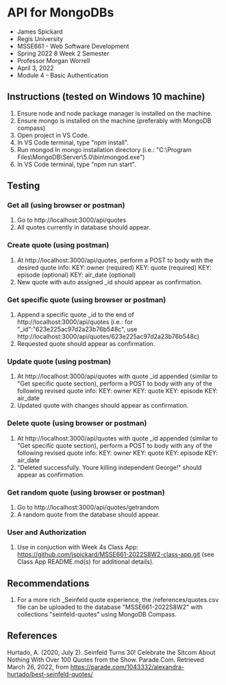 # API for MongoDBs
- James Spickard
- Regis University
- MSSE661 - Web Software Development
- Spring 2022 8 Week 2 Semester
- Professor Morgan Worrell
- April 3, 2022
- Module 4 - Basic Authentication

## Instructions (tested on Windows 10 machine)
1. Ensure node and node package manager is installed on the machine.
2. Ensure mongo is installed on the machine (preferably with MongoDB compass)
3. Open project in VS Code.
4. In VS Code terminal, type "npm install".
5. Run mongod
In mongo installation directory
(i.e.: "C:\Program Files\MongoDB\Server\5.0\bin\mongod.exe")
6. In VS Code terminal, type "npm run start".

## Testing
### Get all (using browser or postman)
1. Go to http://localhost:3000/api/quotes
2. All quotes currently in database should appear.

### Create quote (using postman)
1. At http://localhost:3000/api/quotes, perform a POST to body with the desired quote info:
KEY: owner (required)
KEY: quote (required)
KEY: episode (optional)
KEY: air_date (optional)
2. New quote with auto assigned _id should appear as confirmation.

### Get specific quote (using browser or postman)
1. Append a specific quote _id to the end of http://localhost:3000/api/quotes
(i.e.: for "_id":"623e225ac97d2a23b76b548c", use http://localhost:3000/api/quotes/623e225ac97d2a23b76b548c)
2. Requested quote should appear as confirmation.

### Update quote (using postman)
1. At http://localhost:3000/api/quotes with quote _id appended (similar to "Get specific quote section), perform a POST to body with any of the following revised quote info:
KEY: owner
KEY: quote
KEY: episode
KEY: air_date
2. Updated quote with changes should appear as confirmation.

### Delete quote (using browser or postman)
1. At http://localhost:3000/api/quotes with quote _id appended (similar to "Get specific quote section), perform a POST to body with any of the following revised quote info:
KEY: owner
KEY: quote
KEY: episode
KEY: air_date
2. "Deleted successfully. Youre killing independent George!" should appear as confirmation.

### Get random quote (using browser or postman)
1. Go to http://localhost:3000/api/quotes/getrandom
2. A random quote from the database should appear.

### User and Authorization
1. Use in conjuction with Week 4s Class App: https://github.com/jspickard/MSSE661-2022S8W2-class-app.git (see Class App README.md(s) for additional details).

## Recommendations
1. For a more rich _Seinfeld quote experience, the /references/quotes.csv file can be uploaded to the database "MSSE661-2022S8W2" with collections "seinfeld-quotes" using MongoDB Compass.

## References
Hurtado, A. (2020, July 2). Seinfeld Turns 30! Celebrate the Sitcom About Nothing With Over 100 Quotes from the Show. Parade.Com. Retrieved March 26, 2022, from https://parade.com/1043332/alexandra-hurtado/best-seinfeld-quotes/